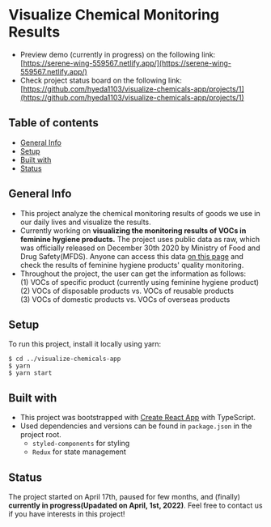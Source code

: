 # Visualize Chemical Monitoring Results

- Preview demo (currently in progress) on the following link: [https://serene-wing-559567.netlify.app/](https://serene-wing-559567.netlify.app/)
- Check project status board on the following link: [https://github.com/hyeda1103/visualize-chemicals-app/projects/1](https://github.com/hyeda1103/visualize-chemicals-app/projects/1)

## Table of contents

- [General Info](#general-info)
- [Setup](#setup)
- [Built with](#built-with)
- [Status](#status)

## General Info

- This project analyze the chemical monitoring results of goods we use in our daily lives and visualize the results.
- Currently working on <b>visualizing the monitoring results of VOCs in feminine hygiene products.</b> The project uses public data as raw, which was officially released on December 30th 2020 by Ministry of Food and Drug Safety(MFDS). Anyone can access this data [on this page](https://www.mfds.go.kr/brd/m_99/view.do?seq=44922) and check the results of feminine hygiene products' quality monitoring.
- Throughout the project, the user can get the information as follows:<br />
  (1) VOCs of specific product (currently using feminine hygiene product) <br />
  (2) VOCs of disposable products vs. VOCs of reusable products <br />
  (3) VOCs of domestic products vs. VOCs of overseas products <br />

## Setup

To run this project, install it locally using yarn:

```
$ cd ../visualize-chemicals-app
$ yarn
$ yarn start
```

## Built with

- This project was bootstrapped with [Create React App](https://github.com/facebook/create-react-app) with TypeScript.
- Used dependencies and versions can be found in `package.json` in the project root.
  - `styled-components` for styling
  - `Redux` for state management

## Status

The project started on April 17th, paused for few months, and (finally) **currently in progress(Upadated on April, 1st, 2022)**. Feel free to contact us if you have interests in this project!
